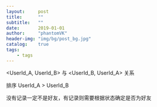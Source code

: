 ```yaml
---
layout:     post
title:      ""
subtitle:   ""
date:       2019-01-01
author:     "phantomVK"
header-img: "img/bg/post_bg.jpg"
catalog:    true
tags:
    - tags
---
```


<UserId_A, UserId_B> 与 <UserId_B, UserId_A> 关系

排序 UserId_A > UserId_B

没有记录一定不是好友，有记录则需要根据状态确定是否为好友